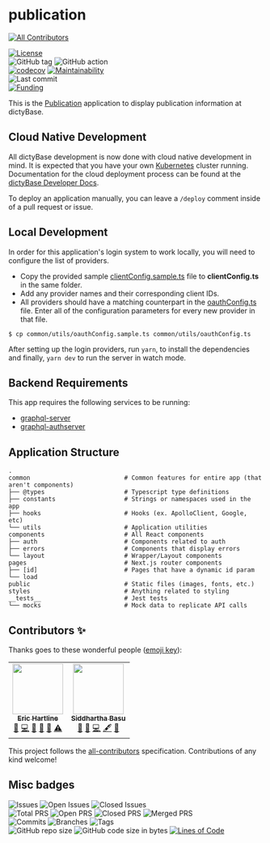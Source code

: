 # publication

<!-- ALL-CONTRIBUTORS-BADGE:START - Do not remove or modify this section -->

[![All Contributors](https://img.shields.io/badge/all_contributors-2-orange.svg?style=flat-square)](#contributors-)

<!-- ALL-CONTRIBUTORS-BADGE:END -->

[![License](https://img.shields.io/badge/License-BSD%202--Clause-blue.svg)](LICENSE)  
![GitHub tag](https://img.shields.io/github/v/tag/dictyBase/publication)
![GitHub action](https://github.com/dictyBase/publication/workflows/Node%20CI%20Develop/badge.svg)  
[![codecov](https://codecov.io/gh/dictyBase/publication/branch/develop/graph/badge.svg)](https://codecov.io/gh/dictyBase/publication)
[![Maintainability](https://badgen.net/codeclimate/maintainability/dictyBase/publication)](https://codeclimate.com/github/dictyBase/publication)  
![Last commit](https://badgen.net/github/last-commit/dictyBase/publication/develop)  
[![Funding](https://badgen.net/badge/Funding/Rex%20L%20Chisholm,dictyBase,DCR/yellow?list=|)](https://reporter.nih.gov/project-details/10024726)

This is the [Publication](https://dictycr.org/publication/26088819) application to display publication information at dictyBase.

## Cloud Native Development

All dictyBase development is now done with cloud native development in mind. It is expected
that you have your own [Kubernetes](https://kubernetes.io/) cluster running. Documentation
for the cloud deployment process can be found at the [dictyBase Developer Docs](https://dictybase-docker.github.io/developer-docs).

To deploy an application manually, you can leave a `/deploy` comment inside of a pull request
or issue.

## Local Development

In order for this application's login system to work locally, you will need to
configure the list of providers.

- Copy the provided sample [clientConfig.sample.ts](common/utils/clientConfig.sample.ts) file
  to **clientConfig.ts** in the same folder.
- Add any provider names and their corresponding client IDs.
- All providers should have a matching counterpart in the
  [oauthConfig.ts](common/utils/oauthConfig.ts) file. Enter all of the
  configuration parameters for every new provider in that file.

```
$ cp common/utils/oauthConfig.sample.ts common/utils/oauthConfig.ts
```

After setting up the login providers, run `yarn`, to install the dependencies and finally, `yarn dev` to run the server in watch mode.

## Backend Requirements

This app requires the following services to be running:

- [graphql-server](https://github.com/dictyBase/graphql-server)
- [graphql-authserver](https://github.com/dictyBase/graphql-authserver)

## Application Structure

```
.
common                          # Common features for entire app (that aren't components)
├── @types                      # Typescript type definitions
├── constants                   # Strings or namespaces used in the app
├── hooks                       # Hooks (ex. ApolloClient, Google, etc)
└── utils                       # Application utilities 
components                      # All React components
├── auth                        # Components related to auth
├── errors                      # Components that display errors
└── layout                      # Wrapper/Layout components
pages                           # Next.js router components
├── [id]                        # Pages that have a dynamic id param
└── load
public                          # Static files (images, fonts, etc.)
styles                          # Anything related to styling
__tests__                       # Jest tests
└── mocks                       # Mock data to replicate API calls
```

## Contributors ✨

Thanks goes to these wonderful people ([emoji key](https://allcontributors.org/docs/en/emoji-key)):

<!-- ALL-CONTRIBUTORS-LIST:START - Do not remove or modify this section -->
<!-- prettier-ignore-start -->
<!-- markdownlint-disable -->
<table>
  <tr>
    <td align="center"><a href="http://www.erichartline.net/"><img src="https://avatars3.githubusercontent.com/u/13489381?v=4" width="100px;" alt=""/><br /><sub><b>Eric Hartline</b></sub></a><br /><a href="https://github.com/dictyBase/publication/issues?q=author%3Awildlifehexagon" title="Bug reports">🐛</a> <a href="https://github.com/dictyBase/publication/commits?author=wildlifehexagon" title="Code">💻</a> <a href="https://github.com/dictyBase/publication/commits?author=wildlifehexagon" title="Documentation">📖</a> <a href="#design-wildlifehexagon" title="Design">🎨</a> <a href="#maintenance-wildlifehexagon" title="Maintenance">🚧</a> <a href="https://github.com/dictyBase/publication/commits?author=wildlifehexagon" title="Tests">⚠️</a></td>
    <td align="center"><a href="http://cybersiddhu.github.com/"><img src="https://avatars3.githubusercontent.com/u/48740?v=4" width="100px;" alt=""/><br /><sub><b>Siddhartha Basu</b></sub></a><br /><a href="#maintenance-cybersiddhu" title="Maintenance">🚧</a> <a href="https://github.com/dictyBase/publication/issues?q=author%3Acybersiddhu" title="Bug reports">🐛</a> <a href="https://github.com/dictyBase/publication/commits?author=cybersiddhu" title="Code">💻</a> <a href="#content-cybersiddhu" title="Content">🖋</a> <a href="https://github.com/dictyBase/publication/commits?author=cybersiddhu" title="Documentation">📖</a></td>
  </tr>
</table>

<!-- markdownlint-enable -->
<!-- prettier-ignore-end -->

<!-- ALL-CONTRIBUTORS-LIST:END -->

This project follows the [all-contributors](https://github.com/all-contributors/all-contributors) specification. Contributions of any kind welcome!

## Misc badges

![Issues](https://badgen.net/github/issues/dictyBase/publication)
![Open Issues](https://badgen.net/github/open-issues/dictyBase/publication)
![Closed Issues](https://badgen.net/github/closed-issues/dictyBase/publication)  
![Total PRS](https://badgen.net/github/prs/dictyBase/publication)
![Open PRS](https://badgen.net/github/open-prs/dictyBase/publication)
![Closed PRS](https://badgen.net/github/closed-prs/dictyBase/publication)
![Merged PRS](https://badgen.net/github/merged-prs/dictyBase/publication)  
![Commits](https://badgen.net/github/commits/dictyBase/publication/develop)
![Branches](https://badgen.net/github/branches/dictyBase/publication)
![Tags](https://badgen.net/github/tags/dictyBase/publication)  
![GitHub repo size](https://img.shields.io/github/repo-size/dictyBase/publication?style=plastic)
![GitHub code size in bytes](https://img.shields.io/github/languages/code-size/dictyBase/publication?style=plastic)
[![Lines of Code](https://badgen.net/codeclimate/loc/dictyBase/publication)](https://codeclimate.com/github/dictyBase/publication/code)
